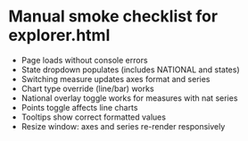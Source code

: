 # Manual smoke checklist for explorer.html

- Page loads without console errors
- State dropdown populates (includes NATIONAL and states)
- Switching measure updates axes format and series
- Chart type override (line/bar) works
- National overlay toggle works for measures with nat series
- Points toggle affects line charts
- Tooltips show correct formatted values
- Resize window: axes and series re-render responsively
